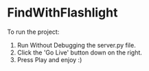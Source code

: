 # FindWithFlashlight

To run the project:
1. Run Without Debugging the server.py file.
2. Click the 'Go Live' button down on the right.
3. Press Play and enjoy :)
